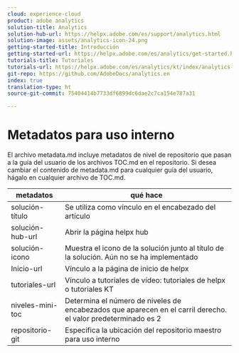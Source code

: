 ```yaml
---
cloud: experience-cloud
product: adobe analytics
solution-title: Analytics
solution-hub-url: https://helpx.adobe.com/es/support/analytics.html
solution-image: assets/analytics-icon-24.png
getting-started-title: Introducción
getting-started-url: https://helpx.adobe.com/es/analytics/get-started.html
tutorials-title: Tutoriales
tutorials-url: https://helpx.adobe.com/es/analytics/kt/index/analytics-videos.html
git-repo: https://github.com/AdobeDocs/analytics.en
index: true
translation-type: ht
source-git-commit: 75404414b7733df6899dc6dae2c7ca154e787a31

---
```



# Metadatos para uso interno

El archivo metadata.md incluye metadatos de nivel de repositorio que pasan a la guía del usuario de los archivos TOC.md en el repositorio. Si desea cambiar el contenido de metadata.md para cualquier guía del usuario, hágalo en cualquier archivo de TOC.md.

| metadatos | qué hace |
|--- |--- |
| solución-título | Se utiliza como vínculo en el encabezado del artículo |
| solución-hub-url | Abrir la página helpx hub |
| solución-icono | Muestra el icono de la solución junto al título de la solución. Aún no se ha implementado |
| Inicio-url | Vínculo a la página de inicio de helpx |
| tutoriales-url | Vínculo a tutoriales de vídeo: tutoriales de helpx o tutoriales KT |
| niveles-mini-toc | Determina el número de niveles de encabezados que aparecen en el carril derecho. el valor predeterminado es 2 |
| repositorio-git | Especifica la ubicación del repositorio maestro para uso interno |
